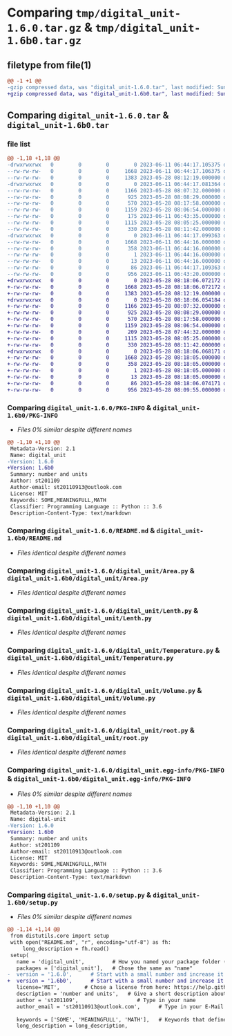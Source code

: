 # Comparing `tmp/digital_unit-1.6.0.tar.gz` & `tmp/digital_unit-1.6b0.tar.gz`

## filetype from file(1)

```diff
@@ -1 +1 @@
-gzip compressed data, was "digital_unit-1.6.0.tar", last modified: Sun Jun 11 06:44:17 2023, max compression
+gzip compressed data, was "digital_unit-1.6b0.tar", last modified: Sun May 28 08:18:06 2023, max compression
```

## Comparing `digital_unit-1.6.0.tar` & `digital_unit-1.6b0.tar`

### file list

```diff
@@ -1,18 +1,18 @@
-drwxrwxrwx   0        0        0        0 2023-06-11 06:44:17.105375 digital_unit-1.6.0/
--rw-rw-rw-   0        0        0     1668 2023-06-11 06:44:17.106375 digital_unit-1.6.0/PKG-INFO
--rw-rw-rw-   0        0        0     1383 2023-05-28 08:12:19.000000 digital_unit-1.6.0/README.md
-drwxrwxrwx   0        0        0        0 2023-06-11 06:44:17.081364 digital_unit-1.6.0/digital_unit/
--rw-rw-rw-   0        0        0     1166 2023-05-28 08:07:32.000000 digital_unit-1.6.0/digital_unit/Area.py
--rw-rw-rw-   0        0        0      925 2023-05-28 08:08:29.000000 digital_unit-1.6.0/digital_unit/Lenth.py
--rw-rw-rw-   0        0        0      570 2023-05-28 08:17:58.000000 digital_unit-1.6.0/digital_unit/Temperature.py
--rw-rw-rw-   0        0        0     1159 2023-05-28 08:06:54.000000 digital_unit-1.6.0/digital_unit/Volume.py
--rw-rw-rw-   0        0        0      175 2023-06-11 06:43:35.000000 digital_unit-1.6.0/digital_unit/__init__.py
--rw-rw-rw-   0        0        0     1115 2023-05-28 08:05:25.000000 digital_unit-1.6.0/digital_unit/root.py
--rw-rw-rw-   0        0        0      330 2023-05-28 08:11:42.000000 digital_unit-1.6.0/digital_unit/sample.py
-drwxrwxrwx   0        0        0        0 2023-06-11 06:44:17.099363 digital_unit-1.6.0/digital_unit.egg-info/
--rw-rw-rw-   0        0        0     1668 2023-06-11 06:44:16.000000 digital_unit-1.6.0/digital_unit.egg-info/PKG-INFO
--rw-rw-rw-   0        0        0      358 2023-06-11 06:44:16.000000 digital_unit-1.6.0/digital_unit.egg-info/SOURCES.txt
--rw-rw-rw-   0        0        0        1 2023-06-11 06:44:16.000000 digital_unit-1.6.0/digital_unit.egg-info/dependency_links.txt
--rw-rw-rw-   0        0        0       13 2023-06-11 06:44:16.000000 digital_unit-1.6.0/digital_unit.egg-info/top_level.txt
--rw-rw-rw-   0        0        0       86 2023-06-11 06:44:17.109363 digital_unit-1.6.0/setup.cfg
--rw-rw-rw-   0        0        0      956 2023-06-11 06:43:20.000000 digital_unit-1.6.0/setup.py
+drwxrwxrwx   0        0        0        0 2023-05-28 08:18:06.072172 digital_unit-1.6b0/
+-rw-rw-rw-   0        0        0     1668 2023-05-28 08:18:06.072172 digital_unit-1.6b0/PKG-INFO
+-rw-rw-rw-   0        0        0     1383 2023-05-28 08:12:19.000000 digital_unit-1.6b0/README.md
+drwxrwxrwx   0        0        0        0 2023-05-28 08:18:06.054184 digital_unit-1.6b0/digital_unit/
+-rw-rw-rw-   0        0        0     1166 2023-05-28 08:07:32.000000 digital_unit-1.6b0/digital_unit/Area.py
+-rw-rw-rw-   0        0        0      925 2023-05-28 08:08:29.000000 digital_unit-1.6b0/digital_unit/Lenth.py
+-rw-rw-rw-   0        0        0      570 2023-05-28 08:17:58.000000 digital_unit-1.6b0/digital_unit/Temperature.py
+-rw-rw-rw-   0        0        0     1159 2023-05-28 08:06:54.000000 digital_unit-1.6b0/digital_unit/Volume.py
+-rw-rw-rw-   0        0        0      209 2023-05-28 07:44:32.000000 digital_unit-1.6b0/digital_unit/__init__.py
+-rw-rw-rw-   0        0        0     1115 2023-05-28 08:05:25.000000 digital_unit-1.6b0/digital_unit/root.py
+-rw-rw-rw-   0        0        0      330 2023-05-28 08:11:42.000000 digital_unit-1.6b0/digital_unit/sample.py
+drwxrwxrwx   0        0        0        0 2023-05-28 08:18:06.068171 digital_unit-1.6b0/digital_unit.egg-info/
+-rw-rw-rw-   0        0        0     1668 2023-05-28 08:18:05.000000 digital_unit-1.6b0/digital_unit.egg-info/PKG-INFO
+-rw-rw-rw-   0        0        0      358 2023-05-28 08:18:05.000000 digital_unit-1.6b0/digital_unit.egg-info/SOURCES.txt
+-rw-rw-rw-   0        0        0        1 2023-05-28 08:18:05.000000 digital_unit-1.6b0/digital_unit.egg-info/dependency_links.txt
+-rw-rw-rw-   0        0        0       13 2023-05-28 08:18:05.000000 digital_unit-1.6b0/digital_unit.egg-info/top_level.txt
+-rw-rw-rw-   0        0        0       86 2023-05-28 08:18:06.074171 digital_unit-1.6b0/setup.cfg
+-rw-rw-rw-   0        0        0      956 2023-05-28 08:09:55.000000 digital_unit-1.6b0/setup.py
```

### Comparing `digital_unit-1.6.0/PKG-INFO` & `digital_unit-1.6b0/PKG-INFO`

 * *Files 0% similar despite different names*

```diff
@@ -1,10 +1,10 @@
 Metadata-Version: 2.1
 Name: digital_unit
-Version: 1.6.0
+Version: 1.6b0
 Summary: number and units
 Author: st201109
 Author-email: st20110913@outlook.com
 License: MIT
 Keywords: SOME,MEANINGFULL,MATH
 Classifier: Programming Language :: Python :: 3.6
 Description-Content-Type: text/markdown
```

### Comparing `digital_unit-1.6.0/README.md` & `digital_unit-1.6b0/README.md`

 * *Files identical despite different names*

### Comparing `digital_unit-1.6.0/digital_unit/Area.py` & `digital_unit-1.6b0/digital_unit/Area.py`

 * *Files identical despite different names*

### Comparing `digital_unit-1.6.0/digital_unit/Lenth.py` & `digital_unit-1.6b0/digital_unit/Lenth.py`

 * *Files identical despite different names*

### Comparing `digital_unit-1.6.0/digital_unit/Temperature.py` & `digital_unit-1.6b0/digital_unit/Temperature.py`

 * *Files identical despite different names*

### Comparing `digital_unit-1.6.0/digital_unit/Volume.py` & `digital_unit-1.6b0/digital_unit/Volume.py`

 * *Files identical despite different names*

### Comparing `digital_unit-1.6.0/digital_unit/root.py` & `digital_unit-1.6b0/digital_unit/root.py`

 * *Files identical despite different names*

### Comparing `digital_unit-1.6.0/digital_unit.egg-info/PKG-INFO` & `digital_unit-1.6b0/digital_unit.egg-info/PKG-INFO`

 * *Files 0% similar despite different names*

```diff
@@ -1,10 +1,10 @@
 Metadata-Version: 2.1
 Name: digital-unit
-Version: 1.6.0
+Version: 1.6b0
 Summary: number and units
 Author: st201109
 Author-email: st20110913@outlook.com
 License: MIT
 Keywords: SOME,MEANINGFULL,MATH
 Classifier: Programming Language :: Python :: 3.6
 Description-Content-Type: text/markdown
```

### Comparing `digital_unit-1.6.0/setup.py` & `digital_unit-1.6b0/setup.py`

 * *Files 0% similar despite different names*

```diff
@@ -1,14 +1,14 @@
 from distutils.core import setup
 with open("README.md", "r", encoding="utf-8") as fh:
     long_description = fh.read()
 setup(
   name = 'digital_unit',         # How you named your package folder (MyLib)
   packages = ['digital_unit'],   # Chose the same as "name"
-  version = '1.6.0',      # Start with a small number and increase it with every change you make
+  version = '1.6b0',      # Start with a small number and increase it with every change you make
   license='MIT',        # Chose a license from here: https://help.github.com/articles/licensing-a-repository
   description = 'number and units',   # Give a short description about your library
   author = 'st201109',                   # Type in your name
   author_email = 'st20110913@outlook.com',      # Type in your E-Mail
   
   keywords = ['SOME', 'MEANINGFULL', 'MATH'],   # Keywords that define your package best
   long_description = long_description,
```

